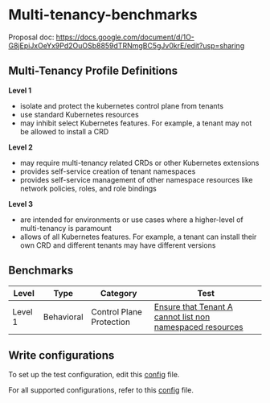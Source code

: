# Multi-tenancy-benchmarks

Proposal doc: https://docs.google.com/document/d/1O-G8jEpiJxOeYx9Pd2OuOSb8859dTRNmgBC5gJv0krE/edit?usp=sharing

## Multi-Tenancy Profile Definitions

**Level 1**
- isolate and protect the kubernetes control plane from tenants
- use standard Kubernetes resources
- may inhibit select Kubernetes features. For example, a tenant may not be allowed to install a CRD

**Level 2**
- may require multi-tenancy related CRDs or other Kubernetes extensions
- provides self-service creation of tenant namespaces
- provides self-service management of other namespace resources like network policies, roles, and role bindings

**Level 3**
- are intended for environments or use cases where a higher-level of multi-tenancy is paramount
- allows of all Kubernetes features. For example, a tenant can install their own CRD and different tenants may have different versions


## Benchmarks
|              Level              |              Type              |        Category     |             Test              |
|---------------------------------|--------------------------------|-------------------------|---------------------------|
|   Level 1     |     Behavioral    |  Control Plane Protection  |    [Ensure that Tenant A cannot list non namespaced resources](test/e2e/tenantaccess.go)|



## Write configurations

To set up the test configuration, edit this [config](test/e2e/manifest/config.yaml) file. 

For all supported configurations, refer to this [config](https://github.com/realshuting/multi-tenancy-benchmarks/blob/a4f0e1a601928c12470c6b53802d50a4f4ca6b44/test/e2e/config.go#L12) file.


### 